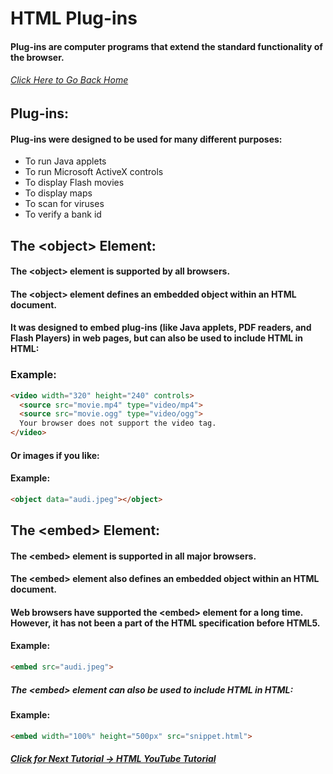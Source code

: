 # HTML Plug-ins
#### Plug-ins are computer programs that extend the standard functionality of the browser.
###### [Click Here to Go Back Home](https://github.com/rwn3x/1600-Final_Project/blob/main/README.md)

## Plug-ins:
#### Plug-ins were designed to be used for many different purposes:
- To run Java applets
- To run Microsoft ActiveX controls
- To display Flash movies
- To display maps
- To scan for viruses
- To verify a bank id

## The &lt;object&gt; Element:
#### The &lt;object&gt; element is supported by all browsers.
#### The &lt;object&gt; element defines an embedded object within an HTML document.
#### It was designed to embed plug-ins (like Java applets, PDF readers, and Flash Players) in web pages, but can also be used to include HTML in HTML:

### Example:
```html
<video width="320" height="240" controls>
  <source src="movie.mp4" type="video/mp4">
  <source src="movie.ogg" type="video/ogg">
  Your browser does not support the video tag.
</video>
```

#### Or images if you like:

#### Example:
```html
<object data="audi.jpeg"></object>
```

## The &lt;embed&gt; Element:
#### The &lt;embed&gt; element is supported in all major browsers.
#### The &lt;embed&gt; element also defines an embedded object within an HTML document.
#### Web browsers have supported the &lt;embed&gt; element for a long time. However, it has not been a part of the HTML specification before HTML5.

#### Example:
```html
<embed src="audi.jpeg">
```

##### The &lt;embed&gt; element can also be used to include HTML in HTML:
#### Example:
```html
<embed width="100%" height="500px" src="snippet.html">
```

##### [Click for Next Tutorial -> HTML YouTube Tutorial](https://github.com/rwn3x/1600-Final_Project/blob/main/HTMLYouTube.md)
